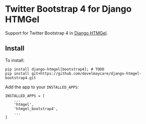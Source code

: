 # Twitter Bootstrap 4 for Django HTMGel

Support for Twitter Bootstrap 4 in [Django HTMGel][django-htmgel].

[django-htmgel]: https://github.com/develmaycare/django-htmgel/

## Install

To install:

    pip install django-htmgel[bootstrap4]; # TODO
    pip install git+https://github.com/develmaycare/django-htmgel-bootstrap4.git

Add the app to your ``INSTALLED_APPS``:

	INSTALLED_APPS = [
		...
		'htmgel',
		'htmgel_bootstrap4',
		...
	]

